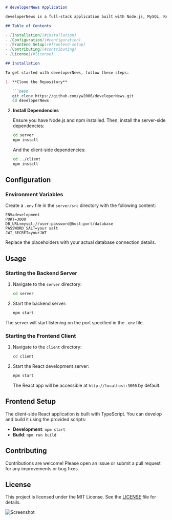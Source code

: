 
```markdown
# developerNews Application

developerNews is a full-stack application built with Node.js, MySQL, ReactJS, and TypeScript. It manages and interacts with users, posts, comments, and likes.

## Table of Contents

- [Installation](#installation)
- [Configuration](#configuration)
- [Frontend Setup](#frontend-setup)
- [Contributing](#contributing)
- [License](#license)

## Installation

To get started with developerNews, follow these steps:

1. **Clone the Repository**

   ```bash
   git clone https://github.com/yw2006/developerNews.git
   cd developerNews
   ```

2. **Install Dependencies**

   Ensure you have Node.js and npm installed. Then, install the server-side dependencies:

   ```bash
   cd server
   npm install
   ```

   And the client-side dependencies:

   ```bash
   cd ../client
   npm install
   ```

## Configuration

### Environment Variables

Create a `.env` file in the `server/src` directory with the following content:

```dotenv
ENV=development
PORT=3000
DB_URL=mysql://user:password@host:port/database
PASSWORD_SALT=your salt
JWT_SECRET=yourJWT
```

Replace the placeholders with your actual database connection details.

## Usage

### Starting the Backend Server

1. Navigate to the `server` directory:

   ```bash
   cd server
   ```

2. Start the backend server:

   ```bash
   npm start
   ```

The server will start listening on the port specified in the `.env` file.

### Starting the Frontend Client

1. Navigate to the `client` directory:

   ```bash
   cd client
   ```

2. Start the React development server:

   ```bash
   npm start
   ```

   The React app will be accessible at `http://localhost:3000` by default.


## Frontend Setup

The client-side React application is built with TypeScript. You can develop and build it using the provided scripts:

- **Development**: `npm start`
- **Build**: `npm run build`

## Contributing

Contributions are welcome! Please open an issue or submit a pull request for any improvements or bug fixes.

## License

This project is licensed under the MIT License. See the [LICENSE](LICENSE) file for details.

![Screenshot](/../main/docs/ui%20designs/1%20home%20page.png)
